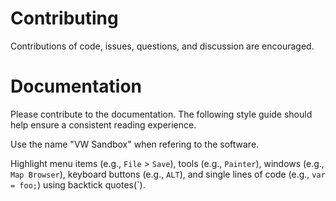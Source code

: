 <h1>Contributing</h1>

Contributions of code, issues, questions, and discussion are encouraged.

# Documentation

Please contribute to the documentation.  The following style guide should help ensure a consistent reading experience.

Use the name "VW Sandbox" when refering to the software.

Highlight menu items (e.g., `File` > `Save`), tools (e.g., `Painter`), windows (e.g., `Map Browser`), keyboard buttons (e.g., `ALT`), and single lines of code (e.g., `var = foo;`) using backtick quotes(`).



